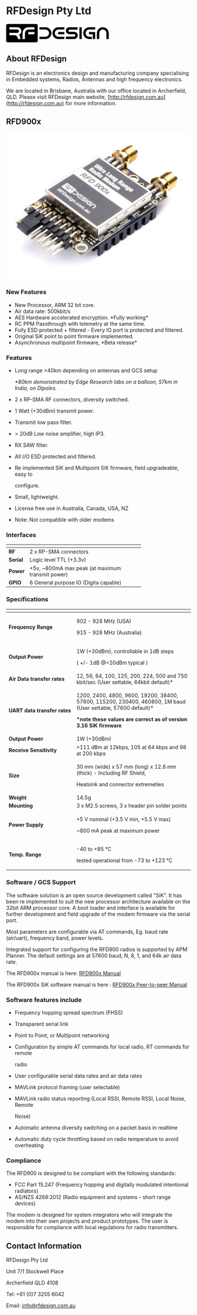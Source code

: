 # RFDesign Pty Ltd

![](../../.gitbook/assets/rfdesign-logo.png)

## About RFDesign

RFDesign is an electronics design and manufacturing company specialising in Embedded systems, Radios, Antennas and high frequency electronics.

We are located in Brisbane, Australia with our office located in Archerfield, QLD. Please visit RFDesign main website, [http://rfdesign.com.au](http://rfdesign.com.au) for more information.

## RFD900**x**

![](../../.gitbook/assets/RFD900x.jpg)

### **New Features**

* New Processor, ARM 32 bit core.
* Air data rate: 500kbit/s
* AES Hardware accelerated encryption. \*Fully working\*
* RC PPM Passthrough with telemetry at the same time.
* Fully ESD protected + filtered - Every IO port is protected and filtered.
* Original SiK point to point firmware implemented.
* Asynchronous multipoint firmware, \*Beta release\*

### Features

*   Long range >40km depending on antennas and GCS setup&#x20;

    _\*80km demonstrated by Edge Research labs on a balloon, 57km in India, on Dipoles._
* 2 x RP-SMA RF connectors, diversity switched.
* 1 Watt (+30dBm) transmit power.
* Transmit low pass filter.
* \> 20dB Low noise amplifier, high IP3.
* RX SAW filter.
* All I/O ESD protected and filtered.
*   Re implemented SiK and Multipoint SiK firmware, field upgradeable, easy to

    configure.
* Small, lightweight.
* License free use in Australia, Canada, USA, NZ
* Note: Not compatible with older modems

### Interfaces

<table><thead><tr><th></th><th width="297"></th></tr></thead><tbody><tr><td><strong>RF</strong></td><td>2 x RP-SMA connectors</td></tr><tr><td><strong>Serial</strong></td><td>Logic level TTL (+3.3v)</td></tr><tr><td><strong>Power</strong></td><td>+5v, ~800mA max peak (at maximum transmit power)</td></tr><tr><td><strong>GPIO</strong></td><td>6 General purpose IO (Digita capable)</td></tr></tbody></table>

### Specifications

<table><thead><tr><th width="170.92018567173824"></th><th></th></tr></thead><tbody><tr><td><strong>Frequency Range</strong></td><td><p>902 - 928 MHz (USA)</p><p>915 - 928 MHz (Australia)</p></td></tr><tr><td><strong>Output Power</strong></td><td><p>1W (+30dBm), controllable in 1dB steps </p><p>( +/- 1dB @=20dBm typical )</p></td></tr><tr><td><strong>Air Data transfer rates</strong></td><td>12, 56, 64, 100, 125, 200, 224, 500 and 750 kbit/sec (User settable, 64kbit default)*</td></tr><tr><td><strong>UART data transfer rates</strong></td><td><p>1200, 2400, 4800, 9600, 19200, 38400, 57600, 115200, 230400, 460800, 1M baud (User settable, 57600 default)*</p><p><strong>*note these values are correct as of version 3.16 SiK firmware</strong></p></td></tr><tr><td><strong>Output Power</strong></td><td>1W (+30dBm)</td></tr><tr><td><strong>Receive Sensitivity</strong></td><td>>111 dBm at 12kbps, 105 at 64 kbps and 98 at 200 kbps</td></tr><tr><td><strong>Size</strong></td><td><p>30 mm (wide) x 57 mm (long) x 12.8 mm (thick) - Including RF Shield,</p><p>Heatsink and connector extremeties</p></td></tr><tr><td><strong>Weight</strong></td><td>14.5g</td></tr><tr><td><strong>Mounting</strong></td><td>3 x M2.5 screws, 3 x header pin solder points</td></tr><tr><td><strong>Power Supply</strong></td><td><p>+5 V nominal (+3.5 V min, +5.5 V max) </p><p>~800 mA peak at maximum power</p></td></tr><tr><td><strong>Temp. Range</strong></td><td><p>-40 to +85 °C</p><p>tested operational from -73 to +123 °C</p></td></tr></tbody></table>

### Software / GCS Support

The software solution is an open source development called "SiK". It has been re implemented to suit the new processor architecture available on the 32bit ARM processor core. A boot loader and interface is available for further development and field upgrade of the modem firmware via the serial port.

Most parameters are configurable via AT commands, Eg. baud rate (air/uart), frequency band, power levels.

Integrated support for configuring the RFD900 radios is supported by APM Planner. The default settings are at 57600 baud, N, 8, 1, and 64k air data rate.

The RFD900x manual is here: [RFD900x Manual](http://files.rfdesign.com.au/Files/documents/RFD900x%20DataSheet%20V1.1.pdf)

The RFD900x SiK software manual is here : [RFD900x Peer-to-peer Manual](http://files.rfdesign.com.au/Files/documents/RFD900x%20Peer-to-peer%20V3.X%20User%20Manual%20V1.2.pdf)

### Software features include

* Frequency hopping spread spectrum (FHSS)
* Transparent serial link
* Point to Point, or Multipoint networking
*   Configuration by simple AT commands for local radio, RT commands for remote

    radio
* User configurable serial data rates and air data rates
* MAVLink protocol framing (user selectable)
*   MAVLink radio status reporting (Local RSSI, Remote RSSI, Local Noise, Remote

    Noise)
* Automatic antenna diversity switching on a packet basis in realtime
* Automatic duty cycle throttling based on radio temperature to avoid overheating

### Compliance

The RFD900 is designed to be compliant with the following standards:

* FCC Part 15.247 (Frequency hopping and digitally modulated intentional radiators)
* AS/NZS 4268:2012 (Radio equipment and systems - short range devices)

The modem is designed for system integrators who will integrate the modem into their own projects and product prototypes. The user is responsible for compliance with local regulations for radio transmitters.

## Contact Information

RFDesign Pty Ltd&#x20;

Unit 7/1 Stockwell Place&#x20;

Archerfield QLD 4108&#x20;

Tel: +61 (0)7 3255 6042&#x20;

Email: info@rfdesign.com.au

